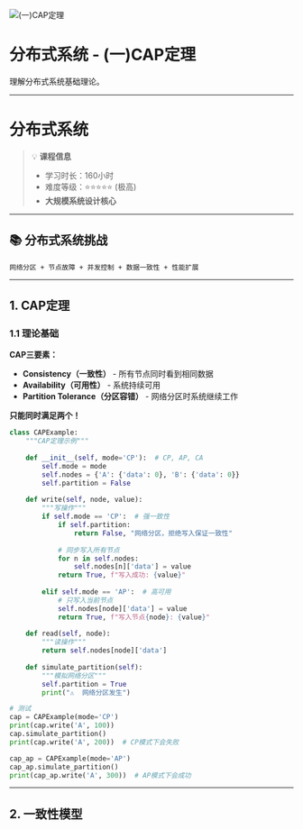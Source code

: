 ![(一)CAP定理](https://via.placeholder.com/800x200?text=CAP+Theorem)

# 分布式系统 - (一)CAP定理

理解分布式系统基础理论。

---

# 分布式系统

> 💡 **课程信息**
> - 学习时长：160小时
> - 难度等级：⭐⭐⭐⭐⭐ (极高)
> - **大规模系统设计核心**

---

## 📚 分布式系统挑战

```
网络分区 + 节点故障 + 并发控制 + 数据一致性 + 性能扩展
```

---

## 1. CAP定理

### 1.1 理论基础

**CAP三要素：**
- **Consistency（一致性）** - 所有节点同时看到相同数据
- **Availability（可用性）** - 系统持续可用
- **Partition Tolerance（分区容错）** - 网络分区时系统继续工作

**只能同时满足两个！**

```python
class CAPExample:
    """CAP定理示例"""
    
    def __init__(self, mode='CP'):  # CP, AP, CA
        self.mode = mode
        self.nodes = {'A': {'data': 0}, 'B': {'data': 0}}
        self.partition = False
    
    def write(self, node, value):
        """写操作"""
        if self.mode == 'CP':  # 强一致性
            if self.partition:
                return False, "网络分区，拒绝写入保证一致性"
            
            # 同步写入所有节点
            for n in self.nodes:
                self.nodes[n]['data'] = value
            return True, f"写入成功: {value}"
        
        elif self.mode == 'AP':  # 高可用
            # 只写入当前节点
            self.nodes[node]['data'] = value
            return True, f"写入节点{node}: {value}"
    
    def read(self, node):
        """读操作"""
        return self.nodes[node]['data']
    
    def simulate_partition(self):
        """模拟网络分区"""
        self.partition = True
        print("⚠️  网络分区发生")

# 测试
cap = CAPExample(mode='CP')
print(cap.write('A', 100))
cap.simulate_partition()
print(cap.write('A', 200))  # CP模式下会失败

cap_ap = CAPExample(mode='AP')
cap_ap.simulate_partition()
print(cap_ap.write('A', 300))  # AP模式下会成功
```

---

## 2. 一致性模型